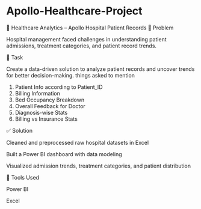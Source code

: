 # Apollo-Healthcare-Project
🏥 Healthcare Analytics – Apollo Hospital Patient Records
📌 Problem

Hospital management faced challenges in understanding patient admissions, treatment categories, and patient record trends.

🎯 Task

Create a data-driven solution to analyze patient records and uncover trends for better decision-making.
things asked to mention
1) Patient Info according to Patient_ID
2) Billing Information
3) Bed Occupancy Breakdown
4) Overall Feedback for Doctor
5) Diagnosis-wise Stats
6) Billing vs Insurance Stats

✅ Solution

Cleaned and preprocessed raw hospital datasets in Excel

Built a Power BI dashboard with data modeling

Visualized admission trends, treatment categories, and patient distribution

🔧 Tools Used

Power BI

Excel
